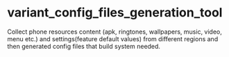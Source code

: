 variant_config_files_generation_tool
====================================

Collect phone resources content (apk, ringtones, wallpapers, music, video, menu etc.) and settings(feature default values) from different regions and then generated config files that build system needed.

